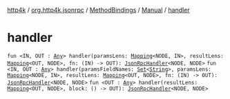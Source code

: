 [http4k](../../../index.md) / [org.http4k.jsonrpc](../../index.md) / [MethodBindings](../index.md) / [Manual](index.md) / [handler](./handler.md)

# handler

`fun <IN, OUT : `[`Any`](https://kotlinlang.org/api/latest/jvm/stdlib/kotlin/-any/index.html)`> handler(paramsLens: `[`Mapping`](../../-mapping/index.md)`<NODE, IN>, resultLens: `[`Mapping`](../../-mapping/index.md)`<OUT, NODE>, fn: (IN) -> OUT): `[`JsonRpcHandler`](../../-json-rpc-handler.md)`<NODE, NODE>`
`fun <IN, OUT : `[`Any`](https://kotlinlang.org/api/latest/jvm/stdlib/kotlin/-any/index.html)`> handler(paramsFieldNames: `[`Set`](https://kotlinlang.org/api/latest/jvm/stdlib/kotlin.collections/-set/index.html)`<`[`String`](https://kotlinlang.org/api/latest/jvm/stdlib/kotlin/-string/index.html)`>, paramsLens: `[`Mapping`](../../-mapping/index.md)`<NODE, IN>, resultLens: `[`Mapping`](../../-mapping/index.md)`<OUT, NODE>, fn: (IN) -> OUT): `[`JsonRpcHandler`](../../-json-rpc-handler.md)`<NODE, NODE>`
`fun <OUT : `[`Any`](https://kotlinlang.org/api/latest/jvm/stdlib/kotlin/-any/index.html)`> handler(resultLens: `[`Mapping`](../../-mapping/index.md)`<OUT, NODE>, block: () -> OUT): `[`JsonRpcHandler`](../../-json-rpc-handler.md)`<NODE, NODE>`